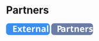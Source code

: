 # Partners
![External](../../../../_images/external.svg) ![External](../../../../_images/partners.svg)
